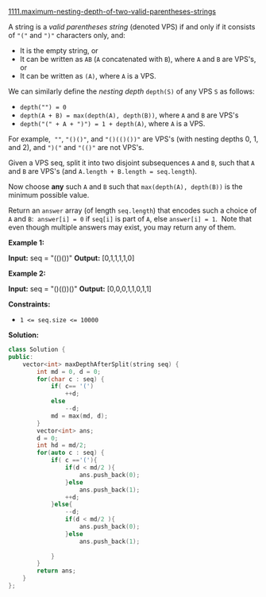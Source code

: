 [1111.maximum-nesting-depth-of-two-valid-parentheses-strings](https://leetcode.com/problems/maximum-nesting-depth-of-two-valid-parentheses-strings/)  

A string is a _valid parentheses string_ (denoted VPS) if and only if it consists of `"("` and `")"` characters only, and:

*   It is the empty string, or
*   It can be written as `AB` (`A` concatenated with `B`), where `A` and `B` are VPS's, or
*   It can be written as `(A)`, where `A` is a VPS.

We can similarly define the _nesting depth_ `depth(S)` of any VPS `S` as follows:

*   `depth("") = 0`
*   `depth(A + B) = max(depth(A), depth(B))`, where `A` and `B` are VPS's
*   `depth("(" + A + ")") = 1 + depth(A)`, where `A` is a VPS.

For example,  `""`, `"()()"`, and `"()(()())"` are VPS's (with nesting depths 0, 1, and 2), and `")("` and `"(()"` are not VPS's.

Given a VPS seq, split it into two disjoint subsequences `A` and `B`, such that `A` and `B` are VPS's (and `A.length + B.length = seq.length`).

Now choose **any** such `A` and `B` such that `max(depth(A), depth(B))` is the minimum possible value.

Return an `answer` array (of length `seq.length`) that encodes such a choice of `A` and `B`:  `answer[i] = 0` if `seq[i]` is part of `A`, else `answer[i] = 1`.  Note that even though multiple answers may exist, you may return any of them.

**Example 1:**

**Input:** seq = "(()())"
**Output:** \[0,1,1,1,1,0\]

**Example 2:**

**Input:** seq = "()(())()"
**Output:** \[0,0,0,1,1,0,1,1\]

**Constraints:**

*   `1 <= seq.size <= 10000`  



**Solution:**  

```cpp
class Solution {
public:
    vector<int> maxDepthAfterSplit(string seq) {
        int md = 0, d = 0;
        for(char c : seq) {
            if( c== '(')
                ++d;
            else
                --d;
            md = max(md, d);
        }
        vector<int> ans;
        d = 0;
        int hd = md/2;
        for(auto c : seq) {
            if( c =='('){
                if(d < md/2 ){
                    ans.push_back(0);
                }else
                    ans.push_back(1);
                ++d;
            }else{
                --d;
                if(d < md/2 ){
                    ans.push_back(0);
                }else
                    ans.push_back(1);
                
            }
        }
        return ans;
    }
};
```
      